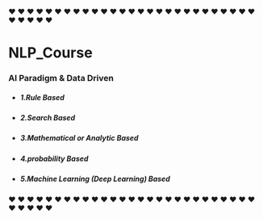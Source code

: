 &#10084; &#10084; &#10084; &#10084; &#10084; &#10084; &#10084; &#10084; &#10084; &#10084; &#10084; &#10084; &#10084; &#10084; &#10084; &#10084; &#10084; &#10084; &#10084; &#10084; &#10084; &#10084; &#10084; &#10084; &#10084; &#10084; &#10084; &#10084; &#10084; &#10084; &#10084; &#10084; 

# NLP_Course

### AI Paradigm & Data Driven
* ##### 1.Rule Based
* ##### 2.Search Based
* ##### 3.Mathematical or Analytic Based
* ##### 4.probability Based
* ##### 5.Machine Learning (Deep Learning) Based


&#10084; &#10084; &#10084; &#10084; &#10084; &#10084; &#10084; &#10084; &#10084; &#10084; &#10084; &#10084; &#10084; &#10084; &#10084; &#10084; &#10084; &#10084; &#10084; &#10084; &#10084; &#10084; &#10084; &#10084; &#10084; &#10084; &#10084; &#10084; &#10084; &#10084; &#10084; &#10084; 
